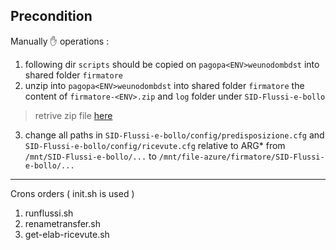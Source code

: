 
## Precondition

Manually ✋ operations : 

1. following dir `scripts` should be copied on `pagopa<ENV>weunodombdst` into shared folder `firmatore`
2. unzip into `pagopa<ENV>weunodombdst` into shared folder `firmatore` the content of `firmatore-<ENV>.zip` and `log` folder under `SID-Flussi-e-bollo`
> retrive zip file [here](https://drive.google.com/drive/u/0/folders/1NCVqUhH_Zpy8B68WWSGRUypokCE6twuH)
3. change all paths in `SID-Flussi-e-bollo/config/predisposizione.cfg` and `SID-Flussi-e-bollo/config/ricevute.cfg` relative to ARG* from `/mnt/SID-Flussi-e-bollo/...` to `/mnt/file-azure/firmatore/SID-Flussi-e-bollo/...`

----

Crons orders  ( init.sh is used )
1. runflussi.sh 
2. renametransfer.sh
3. get-elab-ricevute.sh
